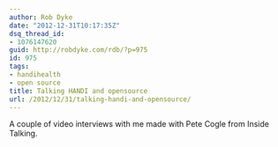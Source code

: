 ```yaml
---
author: Rob Dyke
date: "2012-12-31T10:17:35Z"
dsq_thread_id:
- 1076147620
guid: http://robdyke.com/rdb/?p=975
id: 975
tags:
- handihealth
- open source
title: Talking HANDI and opensource
url: /2012/12/31/talking-handi-and-opensource/
---
```

A couple of video interviews with me made with Pete Cogle from Inside Talking.

<!-- iframe plugin v.3.0 wordpress.org/plugins/iframe/ -->